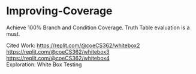 # Improving-Coverage

Achieve 100% Branch and Condition Coverage.
Truth Table evaluation is a must.



Cited Work: https://replit.com/@coeCS362/whitebox2  
https://replit.com/@coeCS362/whitebox3   
https://replit.com/@coeCS362/whitebox4   
Exploration: White Box Testing

